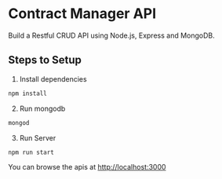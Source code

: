# Contract Manager API

Build a Restful CRUD API using Node.js, Express and MongoDB.

## Steps to Setup

1. Install dependencies

```bash
npm install
```

2. Run mongodb

```bash
mongod
```

3. Run Server

```bash
npm run start
```

You can browse the apis at <http://localhost:3000>